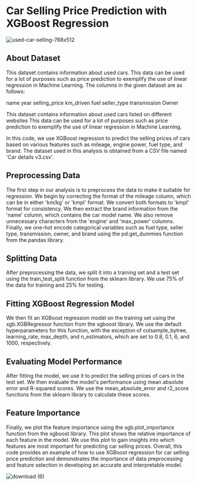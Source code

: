 # Car Selling Price Prediction with XGBoost Regression

![used-car-selling-768x512](https://user-images.githubusercontent.com/75095471/218719215-3425c3ae-f4e2-4f7d-8de9-ea8db0b51744.jpg)

## About Dataset

This dataset contains information about used cars.
This data can be used for a lot of purposes such as price prediction to exemplify the use of linear regression in Machine Learning.
The columns in the given dataset are as follows:

name
year
selling_price
km_driven
fuel
seller_type
transmission
Owner

This dataset contains information about used cars listed on different websites
This data can be used for a lot of purposes such as price prediction to exemplify the use of linear regression in Machine Learning.

In this code, we use XGBoost regression to predict the selling prices of cars based on various features such as mileage, engine power, fuel type, and brand. The dataset used in this analysis is obtained from a CSV file named 'Car details v3.csv'.

## Preprocessing Data

The first step in our analysis is to preprocess the data to make it suitable for regression. We begin by correcting the format of the mileage column, which can be in either 'km/kg' or 'kmpl' format. We convert both formats to 'kmpl' format for consistency. We then extract the brand information from the 'name' column, which contains the car model name. We also remove unnecessary characters from the 'engine' and 'max_power' columns. Finally, we one-hot encode categorical variables such as fuel type, seller type, transmission, owner, and brand using the pd.get_dummies function from the pandas library.
## Splitting Data

After preprocessing the data, we split it into a training set and a test set using the train_test_split function from the sklearn library. We use 75% of the data for training and 25% for testing.
## Fitting XGBoost Regression Model

We then fit an XGBoost regression model on the training set using the xgb.XGBRegressor function from the xgboost library. We use the default hyperparameters for this function, with the exception of colsample_bytree, learning_rate, max_depth, and n_estimators, which are set to 0.8, 0.1, 6, and 1000, respectively.
## Evaluating Model Performance

After fitting the model, we use it to predict the selling prices of cars in the test set. We then evaluate the model's performance using mean absolute error and R-squared scores. We use the mean_absolute_error and r2_score functions from the sklearn library to calculate these scores.
## Feature Importance

Finally, we plot the feature importance using the xgb.plot_importance function from the xgboost library. This plot shows the relative importance of each feature in the model. We use this plot to gain insights into which features are most important for predicting car selling prices.
Overall, this code provides an example of how to use XGBoost regression for car selling price prediction and demonstrates the importance of data preprocessing and feature selection in developing an accurate and interpretable model.

![download (6)](https://user-images.githubusercontent.com/75095471/218686548-dcf01eae-7a24-4ca7-a702-c7108c541cc0.png)

